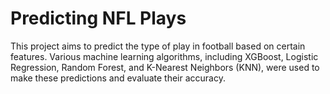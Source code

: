 # Predicting NFL Plays

This project aims to predict the type of play in football based on certain features. Various machine learning algorithms, including XGBoost, Logistic Regression, Random Forest, and K-Nearest Neighbors (KNN), were used to make these predictions and evaluate their accuracy.
